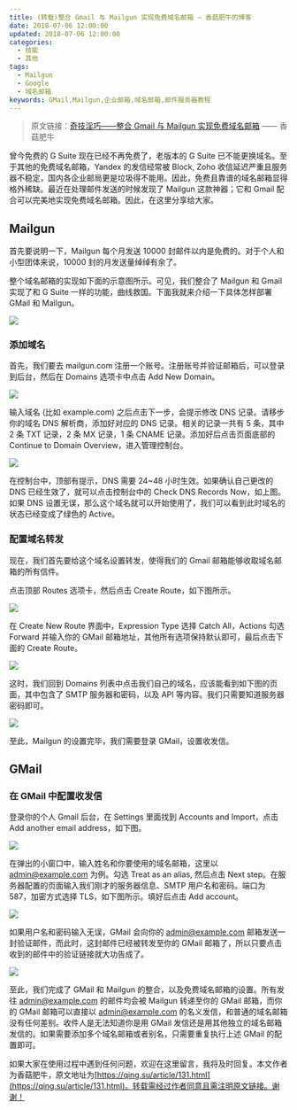 ```yaml
---
title: (转载)整合 Gmail 与 Mailgun 实现免费域名邮箱 — 香菇肥牛的博客
date: 2018-07-06 12:00:00
updated: 2018-07-06 12:00:00
categories:
  - 技能
  - 其他
tags:
  - Mailgun
  - Google
  - 域名邮箱
keywords: GMail,Mailgun,企业邮箱,域名邮箱,邮件服务器教程
---
```


> 原文链接：[奇技淫巧——整合 Gmail 与 Mailgun 实现免费域名邮箱](https://qing.su/article/131.html) —— 香菇肥牛

曾今免费的 G Suite 现在已经不再免费了，老版本的 G Suite 已不能更换域名。至于其他的免费域名邮箱，Yandex 的发信经常被 Block, Zoho 收信延迟严重且服务器不稳定，国内各企业邮局更是垃圾得不能用。因此，免费且靠谱的域名邮箱显得格外稀缺。最近在处理邮件发送的时候发现了 Mailgun 这款神器；它和 Gmail 配合可以完美地实现免费域名邮箱。因此，在这里分享给大家。

<!--more-->

## Mailgun

首先要说明一下，Mailgun 每个月发送 10000 封邮件以内是免费的。对于个人和小型团体来说，10000 封的月发送量绰绰有余了。

整个域名邮箱的实现如下面的示意图所示。可见，我们整合了 Mailgun 和 Gmail 实现了和 G Suite 一样的功能，曲线救国。下面我就来介绍一下具体怎样部署 GMail 和 Mailgun。

![](https://img.iszy.xyz/20190318213136.png)

### 添加域名

首先，我们要去 mailgun.com 注册一个账号。注册账号并验证邮箱后，可以登录到后台，然后在 Domains 选项卡中点击 Add New Domain。

![](https://img.iszy.xyz/20190318213148.png)

输入域名 (比如 example.com) 之后点击下一步，会提示修改 DNS 记录。请移步你的域名 DNS 解析商，添加好对应的 DNS 记录。相关的记录一共有 5 条，其中 2 条 TXT 记录，2 条 MX 记录，1 条 CNAME 记录。添加好后点击页面底部的 Continue to Domain Overview，进入管理控制台。

![](https://img.iszy.xyz/20190318213158.png)

在控制台中，顶部有提示，DNS 需要 24~48 小时生效。如果确认自己更改的 DNS 已经生效了，就可以点击控制台中的 Check DNS Records Now，如上图。如果 DNS 设置无误，那么这个域名就可以开始使用了，我们可以看到此时域名的状态已经变成了绿色的 Active。

### 配置域名转发

现在，我们首先要给这个域名设置转发，使得我们的 Gmail 邮箱能够收取域名邮箱的所有信件。

点击顶部 Routes 选项卡，然后点击 Create Route，如下图所示。

![](https://img.iszy.xyz/20190318213212.png)

在 Create New Route 界面中，Expression Type 选择 Catch All，Actions 勾选 Forward 并输入你的 GMail 邮箱地址，其他所有选项保持默认即可，最后点击下面的 Create Route。

![](https://img.iszy.xyz/20190318213224.png)

这时，我们回到 Domains 列表中点击我们自己的域名，应该能看到如下图的页面，其中包含了 SMTP 服务器和密码，以及 API 等内容。我们只需要知道服务器密码即可。

![](https://img.iszy.xyz/20190318213235.png)

至此，Mailgun 的设置完毕，我们需要登录 GMail，设置收发信。

## GMail

### 在 GMail 中配置收发信

登录你的个人 Gmail 后台，在 Settings 里面找到 Accounts and Import，点击 Add another email address，如下图。

![](https://img.iszy.xyz/20190318213248.png)

在弹出的小窗口中，输入姓名和你要使用的域名邮箱，这里以 admin@example.com 为例。勾选 Treat as an alias, 然后点击 Next step。在服务器配置的页面输入我们刚才的服务器信息、SMTP 用户名和密码。端口为 587，加密方式选择 TLS，如下图所示。填好后点击 Add account。

![](https://img.iszy.xyz/20190318213257.png)

如果用户名和密码输入无误，GMail 会向你的 admin@example.com 邮箱发送一封验证邮件，而此时，这封邮件已经被转发至你的 GMail 邮箱了，所以只要点击收到的邮件中的验证链接就大功告成了。

![](https://img.iszy.xyz/20190318213309.png)

至此，我们完成了 GMail 和 Mailgun 的整合，以及免费域名邮箱的设置。所有发往 admin@example.com 的邮件均会被 Mailgun 转递至你的 GMail 邮箱，而你的 GMail 邮箱可以直接以 admin@example.com 的名义发信，和普通的域名邮箱没有任何差别。收件人是无法知道你是用 GMail 发信还是用其他独立的域名邮箱发信的。如果需要添加多个域名邮箱或者别名，只需要重复执行上述 GMail 的配置即可。

如果大家在使用过程中遇到任何问题，欢迎在这里留言，我将及时回复。本文作者为香菇肥牛，原文地址为[https://qing.su/article/131.html](https://qing.su/article/131.html)。转载需经过作者同意且需注明原文链接。谢谢！
